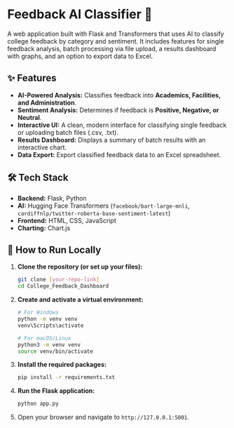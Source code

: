 # Feedback AI Classifier 🤖

A web application built with Flask and Transformers that uses AI to classify college feedback by category and sentiment. It includes features for single feedback analysis, batch processing via file upload, a results dashboard with graphs, and an option to export data to Excel.

## ✨ Features

- **AI-Powered Analysis:** Classifies feedback into **Academics, Facilities, and Administration**.
- **Sentiment Analysis:** Determines if feedback is **Positive, Negative, or Neutral**.
- **Interactive UI:** A clean, modern interface for classifying single feedback or uploading batch files (.csv, .txt).
- **Results Dashboard:** Displays a summary of batch results with an interactive chart.
- **Data Export:** Export classified feedback data to an Excel spreadsheet.

## 🛠️ Tech Stack

- **Backend:** Flask, Python
- **AI:** Hugging Face Transformers (`facebook/bart-large-mnli`, `cardiffnlp/twitter-roberta-base-sentiment-latest`)
- **Frontend:** HTML, CSS, JavaScript
- **Charting:** Chart.js

## 🚀 How to Run Locally

1.  **Clone the repository (or set up your files):**
    ```bash
    git clone [your-repo-link]
    cd College_Feedback_Dashboard
    ```

2.  **Create and activate a virtual environment:**
    ```bash
    # For Windows
    python -m venv venv
    venv\Scripts\activate

    # For macOS/Linux
    python3 -m venv venv
    source venv/bin/activate
    ```

3.  **Install the required packages:**
    ```bash
    pip install -r requirements.txt
    ```

4.  **Run the Flask application:**
    ```bash
    python app.py
    ```

5.  Open your browser and navigate to `http://127.0.0.1:5001`.

